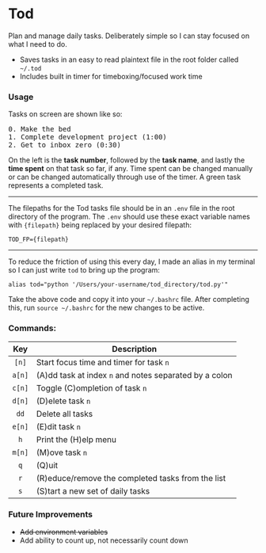 # Tod

Plan and manage daily tasks. Deliberately simple so I can stay focused on what I need to do. 
 
* Saves tasks in an easy to read plaintext file in the root folder called `~/.tod`
* Includes built in timer for timeboxing/focused work time

### Usage

Tasks on screen are shown like so:

<pre>
0. Make the bed
1. Complete development project (1:00)
2. Get to inbox zero (0:30)
</pre>

On the left is the **task number**, followed by the **task name**, and lastly the **time spent** on that task so far, if any. Time spent can be changed manually or can be changed automatically through use of the timer. A green task represents a completed task.

---

The filepaths for the Tod tasks file should be in an `.env` file in the root directory of the program. 
The `.env` should use these exact variable names with `{filepath}` being replaced by your desired filepath:

    TOD_FP={filepath}
    
---

To reduce the friction of using this every day, I made an alias in my terminal so I can just write `tod` to bring up the program:

`alias tod="python '/Users/your-username/tod_directory/tod.py'"`

Take the above code and copy it into your `~/.bashrc` file. After completing this, run `source ~/.bashrc` for the new changes to be active.

### Commands:

Key | Description
:---: | ---
`[n]` | Start focus time and timer for task `n`
`a[n]` | (A)dd task at index `n` and notes separated by a colon
`c[n]` | Toggle (C)ompletion of task `n`
`d[n]` | (D)elete task `n`
`dd` | Delete all tasks
`e[n]` | (E)dit task `n`
`h` | Print the (H)elp menu
`m[n]` | (M)ove task `n`
`q` | (Q)uit
`r` | (R)educe/remove the completed tasks from the list
`s` | (S)tart a new set of daily tasks

### Future Improvements

* ~~Add environment variables~~
* Add ability to count up, not necessarily count down 
